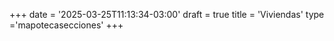 +++
date = '2025-03-25T11:13:34-03:00'
draft = true
title = 'Viviendas'
type ='mapotecasecciones'
+++
